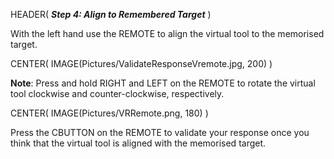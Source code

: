 HEADER( *__Step 4: Align to Remembered Target__* )

With the left hand use the REMOTE to align the virtual tool to the memorised target. 

CENTER( IMAGE(Pictures/ValidateResponseVremote.jpg, 200) )

__Note__: Press and hold RIGHT and LEFT on the REMOTE to rotate the virtual tool
clockwise and counter-clockwise, respectively.

CENTER( IMAGE(Pictures/VRRemote.png, 180) )

Press the CBUTTON on the REMOTE to validate your response once you think 
that the virtual tool is aligned with the memorised target.